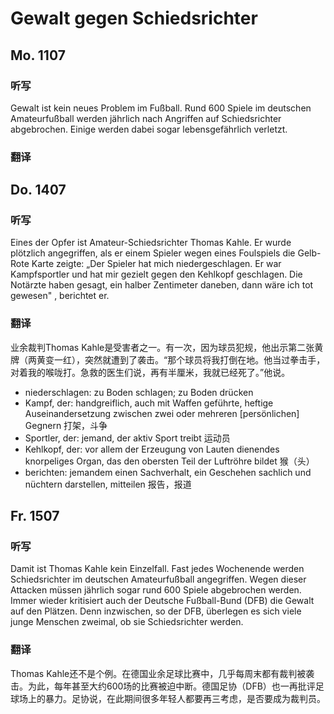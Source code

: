 Gewalt gegen Schiedsrichter
==========

## Mo. 1107

### 听写

Gewalt ist kein neues Problem im Fußball. Rund 600 Spiele im deutschen Amateurfußball werden jährlich nach Angriffen auf Schiedsrichter abgebrochen. Einige werden dabei sogar lebensgefährlich verletzt.

### 翻译

## Do. 1407

### 听写

Eines der Opfer ist Amateur-Schiedsrichter Thomas Kahle. Er wurde plötzlich angegriffen, als er einem Spieler wegen eines Foulspiels die Gelb-Rote Karte zeigte: „Der Spieler hat mich niedergeschlagen. Er war Kampfsportler und hat mir gezielt gegen den Kehlkopf geschlagen. Die Notärzte haben gesagt, ein halber Zentimeter daneben, dann wäre ich tot gewesen" , berichtet er.

### 翻译

业余裁判Thomas Kahle是受害者之一。有一次，因为球员犯规，他出示第二张黄牌（两黄变一红），突然就遭到了袭击。“那个球员将我打倒在地。他当过拳击手，对着我的喉咙打。急救的医生们说，再有半厘米，我就已经死了。”他说。

* niederschlagen: zu Boden schlagen; zu Boden drücken
* Kampf, der: handgreiflich, auch mit Waffen geführte, heftige Auseinandersetzung zwischen zwei oder mehreren [persönlichen] Gegnern 打架，斗争
* Sportler, der: jemand, der aktiv Sport treibt 运动员
* Kehlkopf, der: vor allem der Erzeugung von Lauten dienendes knorpeliges Organ, das den obersten Teil der Luftröhre bildet 猴（头）
* berichten: jemandem einen Sachverhalt, ein Geschehen sachlich und nüchtern darstellen, mitteilen 报告，报道

## Fr. 1507

### 听写

Damit ist Thomas Kahle kein Einzelfall. Fast jedes Wochenende werden Schiedsrichter im deutschen Amateurfußball angegriffen. Wegen dieser Attacken müssen jährlich sogar rund 600 Spiele abgebrochen werden. Immer wieder kritisiert auch der Deutsche Fußball-Bund (DFB) die Gewalt auf den Plätzen. Denn inzwischen, so der DFB,  überlegen es sich viele junge Menschen zweimal, ob sie Schiedsrichter werden.

### 翻译

Thomas Kahle还不是个例。在德国业余足球比赛中，几乎每周末都有裁判被袭击。为此，每年甚至大约600场的比赛被迫中断。德国足协（DFB）也一再批评足球场上的暴力。足协说，在此期间很多年轻人都要再三考虑，是否要成为裁判员。
